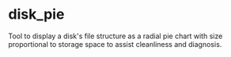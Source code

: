 # disk_pie
Tool to display a disk's file structure as a radial pie chart with size proportional to storage space to assist cleanliness and diagnosis.
